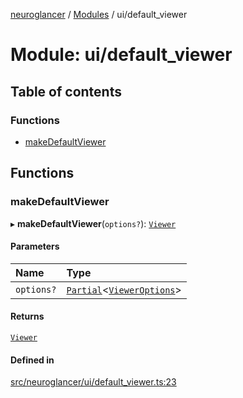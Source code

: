 [neuroglancer](../README.md) / [Modules](../modules.md) / ui/default\_viewer

# Module: ui/default\_viewer

## Table of contents

### Functions

- [makeDefaultViewer](ui_default_viewer.md#makedefaultviewer)

## Functions

### makeDefaultViewer

▸ **makeDefaultViewer**(`options?`): [`Viewer`](../classes/datasource_state_share._internal_.Viewer.md)

#### Parameters

| Name | Type |
| :------ | :------ |
| `options?` | [`Partial`](datasource_state_share._internal_.md#partial)<[`ViewerOptions`](../interfaces/datasource_state_share._internal_.ViewerOptions.md)\> |

#### Returns

[`Viewer`](../classes/datasource_state_share._internal_.Viewer.md)

#### Defined in

[src/neuroglancer/ui/default_viewer.ts:23](https://github.com/ActiveBrainAtlas2/neuroglancer/blob/1beb5d34/src/neuroglancer/ui/default_viewer.ts#L23)
